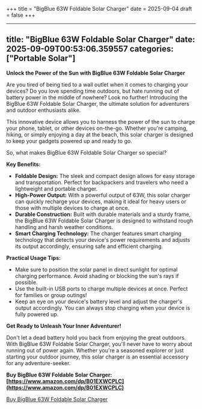 +++
title = "BigBlue 63W Foldable Solar Charger"
date = 2025-09-04
draft = false
+++

---
title: "BigBlue 63W Foldable Solar Charger"
date: 2025-09-09T00:53:06.359557
categories: ["Portable Solar"]
---
**Unlock the Power of the Sun with BigBlue 63W Foldable Solar Charger**

Are you tired of being tied to a wall outlet when it comes to charging your devices? Do you love spending time outdoors, but hate running out of battery power in the middle of nowhere? Look no further! Introducing the BigBlue 63W Foldable Solar Charger, the ultimate solution for adventurers and outdoor enthusiasts alike.

This innovative device allows you to harness the power of the sun to charge your phone, tablet, or other devices on-the-go. Whether you're camping, hiking, or simply enjoying a day at the beach, this solar charger is designed to keep your gadgets powered up and ready to go.

So, what makes BigBlue 63W Foldable Solar Charger so special?

**Key Benefits:**

* **Foldable Design:** The sleek and compact design allows for easy storage and transportation. Perfect for backpackers and travelers who need a lightweight and portable charger.
* **High-Power Output:** With a powerful output of 63W, this solar charger can quickly recharge your devices, making it ideal for heavy users or those with multiple devices to charge at once.
* **Durable Construction:** Built with durable materials and a sturdy frame, the BigBlue 63W Foldable Solar Charger is designed to withstand rough handling and harsh weather conditions.
* **Smart Charging Technology:** The charger features smart charging technology that detects your device's power requirements and adjusts its output accordingly, ensuring safe and efficient charging.

**Practical Usage Tips:**

* Make sure to position the solar panel in direct sunlight for optimal charging performance. Avoid shading or blocking the sun's rays if possible.
* Use the built-in USB ports to charge multiple devices at once. Perfect for families or group outings!
* Keep an eye on your device's battery level and adjust the charger's output accordingly. You can always stop charging when your device is fully powered up.

**Get Ready to Unleash Your Inner Adventurer!**

Don't let a dead battery hold you back from enjoying the great outdoors. With BigBlue 63W Foldable Solar Charger, you'll never have to worry about running out of power again. Whether you're a seasoned explorer or just starting your outdoor journey, this solar charger is an essential accessory for any adventure-seeker.

**Buy BigBlue 63W Foldable Solar Charger: [https://www.amazon.com/dp/B01EXWCPLC](https://www.amazon.com/dp/B01EXWCPLC)**

[Buy BigBlue 63W Foldable Solar Charger](https://www.amazon.com/dp/B01EXWCPLC)
